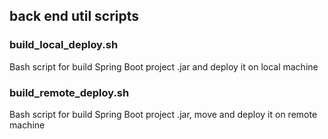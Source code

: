 ## back end util scripts

### build_local_deploy.sh
Bash script for build Spring Boot project .jar and deploy it on local machine

### build_remote_deploy.sh
Bash script for build Spring Boot project .jar, move and deploy it on remote machine
